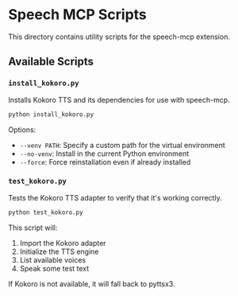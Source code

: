 # Speech MCP Scripts

This directory contains utility scripts for the speech-mcp extension.

## Available Scripts

### `install_kokoro.py`

Installs Kokoro TTS and its dependencies for use with speech-mcp.

```bash
python install_kokoro.py
```

Options:
- `--venv PATH`: Specify a custom path for the virtual environment
- `--no-venv`: Install in the current Python environment
- `--force`: Force reinstallation even if already installed

### `test_kokoro.py`

Tests the Kokoro TTS adapter to verify that it's working correctly.

```bash
python test_kokoro.py
```

This script will:
1. Import the Kokoro adapter
2. Initialize the TTS engine
3. List available voices
4. Speak some test text

If Kokoro is not available, it will fall back to pyttsx3.